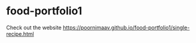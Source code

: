# food-portfolio1

Check out the website 
https://poornimaav.github.io/food-portfolio1/single-recipe.html
